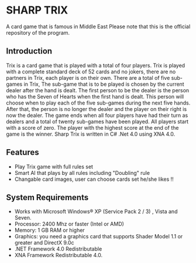 # SHARP TRIX
A card game that is famous in Middle East 
Please note that this is the official repository of the program.

## Introduction
Trix is a card game that is played with a total of four players. Trix is played with a complete standard deck of 52 cards and no jokers, there are no partners in Trix, each player is on their own. There are a total of five sub-games in Trix, The sub-game that is to be played is chosen by the current dealer after the hand is dealt.
The first person to be the dealer is the person who has the Seven of Hearts when the first hand is dealt. This person will choose when to play each of the five sub-games during the next five hands. After that, the person is no longer the dealer and the player on their right is now the dealer. The game ends when all four players have had their turn as dealers and a total of twenty sub-games have been played.
All players start with a score of zero. The player with the highest score at the end of the game is the winner.
Sharp Trix is written in C# .Net 4.0 using XNA 4.0.

## Features
- Play Trix game with full rules set
- Smart AI that plays by all rules including "Doubling" rule
- Changable card images, user can choose cards set he/she likes !!

## System Requirements   
- Works with Microsoft Windows® XP (Service Pack 2 / 3) , Vista and Seven.
- Processor: 2400 Mhz or faster (Intel or AMD)
- Memory: 1 GB RAM or higher
- Graphics: you need a graphics card that supports Shader Model 1.1 or greater and DirectX 9.0c
- .NET Framework 4.0 Redistributable
- XNA Framework Redistributable 4.0. 
